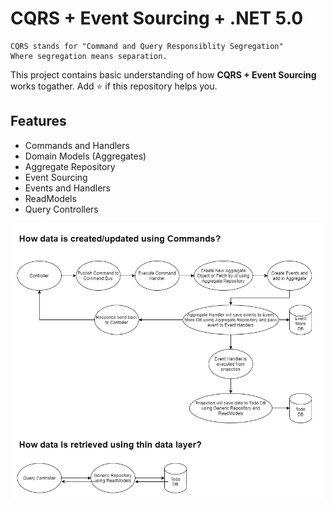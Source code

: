 # CQRS + Event Sourcing + .NET 5.0
````
CQRS stands for "Command and Query Responsiblity Segregation"
Where segregation means separation.
````

This project contains basic understanding of how **CQRS + Event Sourcing** works togather.
Add :star: if this repository helps you.

## Features
- Commands and Handlers
- Domain Models (Aggregates)
- Aggregate Repository
- Event Sourcing
- Events and Handlers
- ReadModels
- Query Controllers

![CQRS](https://raw.githubusercontent.com/NilavPatel/Todo.CQRS/main/assets/CQRS.png)